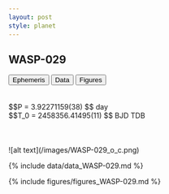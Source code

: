 ```yaml
---
layout: post
style: planet
---
```

<script src="../js/planets.js"></script>

## WASP-029

<!-- Tab links -->
<div class="tab">
<button class="tablinks" onclick="openCity(event, 'Ephemeris')">Ephemeris</button>
<button class="tablinks" onclick="openCity(event, 'Data')">Data</button>
<button class="tablinks" onclick="openCity(event, 'Figures')">Figures</button>
</div>

<!-- Tab content -->
<div id="Ephemeris" class="tabcontent" markdown="1">
<br/><br/>
$$P = 3.92271159(38) $$ day <br/>
$$T_0 = 2458356.41495(11) $$ BJD TDB
<br/><br/>
<br/><br/>
![alt text](/images/WASP-029_o_c.png)
</div>


<div id="Data" class="tabcontent" markdown="1">

{% include data/data_WASP-029.md %}

</div>

<div id="Figures" class="tabcontent" markdown="1">
{% include figures/figures_WASP-029.md %}
</div>


<script src="../js/tabs.js"></script>


